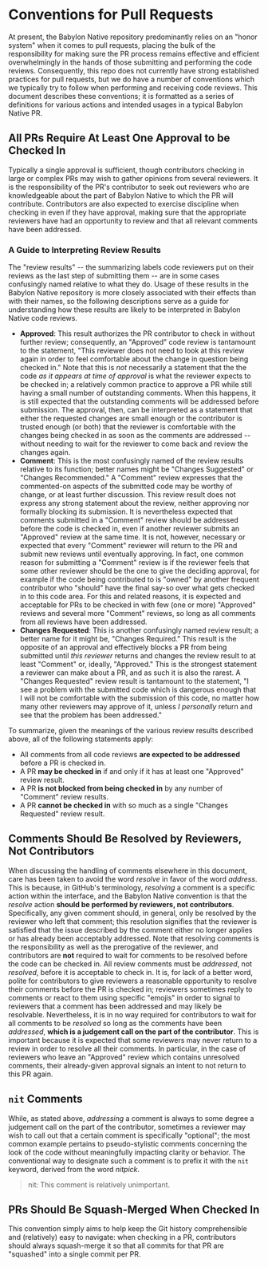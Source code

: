 # Conventions for Pull Requests

At present, the Babylon Native repository predominantly relies on an 
"honor system" when it comes to pull requests, placing the bulk of the 
responsibility for making sure the PR process remains effective and 
efficient overwhelmingly in the hands of those submitting and performing 
the code reviews. Consequently, this repo does not currently have strong 
established practices for pull requests, but we do have a number of 
conventions which we typically try to follow when performing and receiving 
code reviews. This document describes these conventions; it is formatted as 
a series of definitions for various actions and intended usages in a 
typical Babylon Native PR.

## All PRs Require At Least One Approval to be Checked In

Typically a single approval is sufficient, though contributors checking in
large or complex PRs may wish to gather opinions from several reviewers.
It is the responsibility of the PR's contributor to seek out reviewers who 
are knowledgeable about the part of Babylon Native to which the PR will 
contribute. Contributors are also expected to exercise discipline when 
checking in even if they have approval, making sure that the appropriate
reviewers have had an opportunity to review and that all relevant comments
have been addressed.

### A Guide to Interpreting Review Results

The "review results" -- the summarizing labels code reviewers put on their 
reviews as the last step of submitting them -- are in some cases confusingly
named relative to what they do. Usage of these results in the Babylon Native
repository is more closely associated with their effects than with their 
names, so the following descriptions serve as a guide for understanding how 
these results are likely to be interpreted in Babylon Native code reviews.

- **Approved**: This result authorizes the PR contributor to check in 
    without further review; consequently, an "Approved" code review is 
    tantamount to the statement, "This reviewer does not need to look at 
    this review again in order to feel comfortable about the change in 
    question being checked in." Note that this is *not* necessarily a 
    statement that the the code *as it appears at time of approval* is
    what the reviewer expects to be checked in; a relatively common practice
    to approve a PR while still having a small number of outstanding 
    comments. When this happens, it is still expected that the outstanding
    comments will be addressed before submission. The approval, then, can be
    interpreted as a statement that either the requested changes are small
    enough or the contributor is trusted enough (or both) that the reviewer
    is comfortable with the changes being checked in as soon as the comments
    are addressed -- without needing to wait for the reviewer to come back 
    and review the changes again.
- **Comment**: This is the most confusingly named of the review results 
    relative to its function; better names might be "Changes Suggested" or
    "Changes Recommended." A "Comment" review expresses that the 
    commented-on aspects of the submitted code may be worthy of change, or 
    at least further discussion. This review result does not express any 
    strong statement about the review, neither approving nor formally 
    blocking its submission. It is nevertheless expected that comments 
    submitted in a "Comment" review should be addressed before the code is
    checked in, even if another reviewer submits an "Approved" review at the
    same time. It is not, however, necessary or expected that every 
    "Comment" reviewer will return to the PR and submit new reviews until
    eventually approving. In fact, one common reason for submitting a 
    "Comment" review is if the reviewer feels that some other reviewer 
    should be the one to give the deciding approval, for example if the code
    being contributed to is "owned" by another frequent contributor who 
    "should" have the final say-so over what gets checked in to this code 
    area. For this and related reasons, it is expected and acceptable for 
    PRs to be checked in with few (one or more) "Approved" reviews and 
    several more "Comment" reviews, so long as all comments from all 
    reviews have been addressed.
- **Changes Requested**: This is another confusingly named review result; a
    better name for it might be, "Changes Required." This result is 
    the opposite of an approval and effectively blocks a PR from being 
    submitted until *this reviewer* returns and changes the review result to
    at least "Comment" or, ideally, "Approved." This is the strongest 
    statement a reviewer can make about a PR, and as such it is also the 
    rarest. A "Changes Requested" review result is tantamount to the 
    statement, "I see a problem with the submitted code which is dangerous
    enough that I will not be comfortable with the submission of this code, 
    no matter how many other reviewers may approve of it, unless *I 
    personally* return and see that the problem has been addressed."

To summarize, given the meanings of the various review results described 
above, all of the following statements apply:

- All comments from all code reviews **are expected to be addressed** 
    before a PR is checked in.
- A PR **may be checked in** if and only if it has at least one "Approved" 
    review result.
- A PR **is not blocked from being checked in** by any number of "Comment" 
    review results.
- A PR **cannot be checked in** with so much as a single "Changes 
    Requested" review result.

## Comments Should Be Resolved by Reviewers, Not Contributors

When discussing the handling of comments elsewhere in this document, care
has been taken to avoid the word *resolve* in favor of the word *address*.
This is because, in GitHub's terminology, *resolving* a comment is a 
specific action within the interface, and the Babylon Native convention is 
that the *resolve* action **should be performed by reviewers, not 
contributors**. Specifically, any given comment should, in general, only be
resolved by the reviewer who left that comment; this resolution signifies 
that the reviewer is satisfied that the issue described by the comment 
either no longer applies or has already been acceptably addressed. Note 
that resolving comments is the responsibility as well as the prerogative 
of the reviewer, and contributors are **not** required to wait for comments
to be resolved before the code can be checked in. All review comments must 
be *addressed*, not *resolved*, before it is acceptable to check in. It is,
for lack of a better word, polite for contributors to give reviewers a 
reasonable opportunity to resolve their comments before the PR is checked 
in; reviewers sometimes reply to comments or react to them using specific
"emojis" in order to signal to reviewers that a comment has been addressed
and may likely be resolvable. Nevertheless, it is in no way required for 
contributors to wait for all comments to be *resolved* so long as the 
comments have been *addressed*, **which is a judgement call on the part of 
the contributor**. This is important because it is expected that some 
reviewers may never return to a review in order to resolve all their 
comments. In particular, in the case of reviewers who leave an "Approved" 
review which contains unresolved comments, their already-given approval 
signals an intent to not return to this PR again.

## `nit` Comments

While, as stated above, *addressing* a comment is always to some degree a 
judgement call on the part of the contributor, sometimes a reviewer may 
wish to call out that a certain comment is specifically "optional"; the most
common example pertains to pseudo-stylistic comments concerning the look of
the code without meaningfully impacting clarity or behavior. The 
conventional way to designate such a comment is to prefix it with the `nit`
keyword, derived from the word *nitpick*.

> nit: This comment is relatively unimportant.

## PRs Should Be Squash-Merged When Checked In

This convention simply aims to help keep the Git history comprehensible and
(relatively) easy to navigate: when checking in a PR, contributors should
always squash-merge it so that all commits for that PR are "squashed" into
a single commit per PR.
